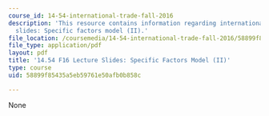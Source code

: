 ```yaml
---
course_id: 14-54-international-trade-fall-2016
description: 'This resource contains information regarding international trade lecture
  slides: Specific factors model (II).'
file_location: /coursemedia/14-54-international-trade-fall-2016/58899f85435a5eb59761e50afb0b858c_MIT14_54F16_Lecture_12.pdf
file_type: application/pdf
layout: pdf
title: '14.54 F16 Lecture Slides: Specific Factors Model (II)'
type: course
uid: 58899f85435a5eb59761e50afb0b858c

---
```

None